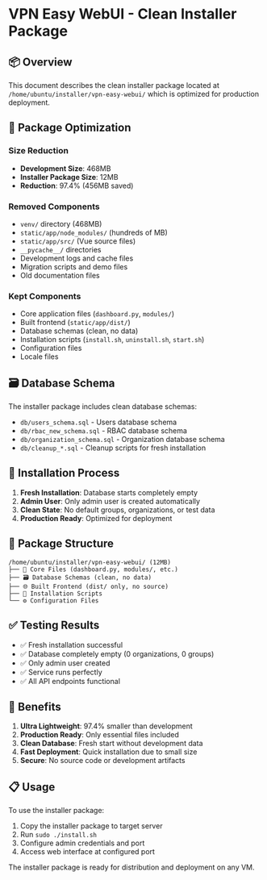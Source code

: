 # VPN Easy WebUI - Clean Installer Package

## 📦 Overview

This document describes the clean installer package located at `/home/ubuntu/installer/vpn-easy-webui/` which is optimized for production deployment.

## 🎯 Package Optimization

### Size Reduction
- **Development Size**: 468MB
- **Installer Package Size**: 12MB  
- **Reduction**: 97.4% (456MB saved)

### Removed Components
- `venv/` directory (468MB)
- `static/app/node_modules/` (hundreds of MB)
- `static/app/src/` (Vue source files)
- `__pycache__/` directories
- Development logs and cache files
- Migration scripts and demo files
- Old documentation files

### Kept Components
- Core application files (`dashboard.py`, `modules/`)
- Built frontend (`static/app/dist/`)
- Database schemas (clean, no data)
- Installation scripts (`install.sh`, `uninstall.sh`, `start.sh`)
- Configuration files
- Locale files

## 🗃️ Database Schema

The installer package includes clean database schemas:
- `db/users_schema.sql` - Users database schema
- `db/rbac_new_schema.sql` - RBAC database schema  
- `db/organization_schema.sql` - Organization database schema
- `db/cleanup_*.sql` - Cleanup scripts for fresh installation

## 🚀 Installation Process

1. **Fresh Installation**: Database starts completely empty
2. **Admin User**: Only admin user is created automatically
3. **Clean State**: No default groups, organizations, or test data
4. **Production Ready**: Optimized for deployment

## 📁 Package Structure

```
/home/ubuntu/installer/vpn-easy-webui/ (12MB)
├── 📄 Core Files (dashboard.py, modules/, etc.)
├── 🗃️ Database Schemas (clean, no data)
├── 🌐 Built Frontend (dist/ only, no source)
├── 🔧 Installation Scripts
└── ⚙️ Configuration Files
```

## ✅ Testing Results

- ✅ Fresh installation successful
- ✅ Database completely empty (0 organizations, 0 groups)
- ✅ Only admin user created
- ✅ Service runs perfectly
- ✅ All API endpoints functional

## 🎉 Benefits

1. **Ultra Lightweight**: 97.4% smaller than development
2. **Production Ready**: Only essential files included
3. **Clean Database**: Fresh start without development data
4. **Fast Deployment**: Quick installation due to small size
5. **Secure**: No source code or development artifacts

## 📋 Usage

To use the installer package:

1. Copy the installer package to target server
2. Run `sudo ./install.sh`
3. Configure admin credentials and port
4. Access web interface at configured port

The installer package is ready for distribution and deployment on any VM.
